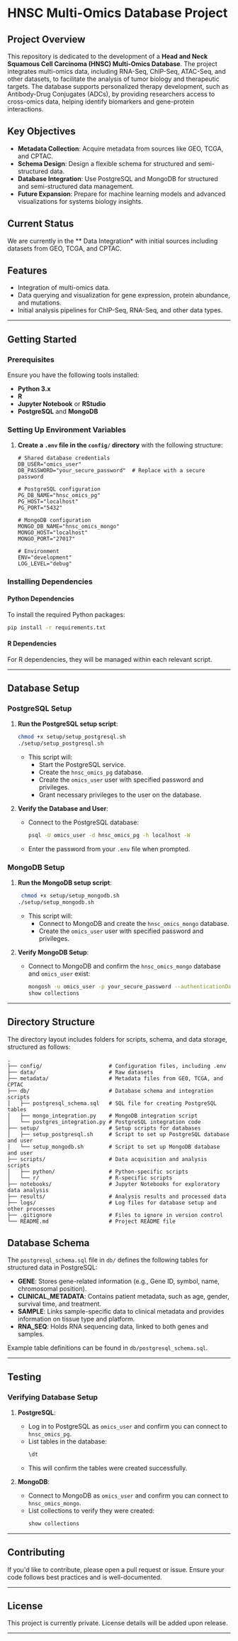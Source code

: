 # HNSC Multi-Omics Database Project

## Project Overview

This repository is dedicated to the development of a **Head and Neck Squamous Cell Carcinoma (HNSC) Multi-Omics Database**. The project integrates multi-omics data, including RNA-Seq, ChIP-Seq, ATAC-Seq, and other datasets, to facilitate the analysis of tumor biology and therapeutic targets. The database supports personalized therapy development, such as Antibody-Drug Conjugates (ADCs), by providing researchers access to cross-omics data, helping identify biomarkers and gene-protein interactions.

## Key Objectives
- **Metadata Collection**: Acquire metadata from sources like GEO, TCGA, and CPTAC.
- **Schema Design**: Design a flexible schema for structured and semi-structured data.
- **Database Integration**: Use PostgreSQL and MongoDB for structured and semi-structured data management.
- **Future Expansion**: Prepare for machine learning models and advanced visualizations for systems biology insights.

## Current Status
We are currently in the ** Data Integration* with initial sources including datasets from GEO, TCGA, and CPTAC.

## Features
- Integration of multi-omics data.
- Data querying and visualization for gene expression, protein abundance, and mutations.
- Initial analysis pipelines for ChIP-Seq, RNA-Seq, and other data types.

---

## Getting Started

### Prerequisites

Ensure you have the following tools installed:
- **Python 3.x**
- **R**
- **Jupyter Notebook** or **RStudio**
- **PostgreSQL** and **MongoDB**

### Setting Up Environment Variables

1. **Create a `.env` file in the `config/` directory** with the following structure:
   ```plaintext
   # Shared database credentials
   DB_USER="omics_user"
   DB_PASSWORD="your_secure_password"  # Replace with a secure password

   # PostgreSQL configuration
   PG_DB_NAME="hnsc_omics_pg"
   PG_HOST="localhost"
   PG_PORT="5432"

   # MongoDB configuration
   MONGO_DB_NAME="hnsc_omics_mongo"
   MONGO_HOST="localhost"
   MONGO_PORT="27017"

   # Environment
   ENV="development"
   LOG_LEVEL="debug"
   ```

### Installing Dependencies

#### Python Dependencies
To install the required Python packages:
```bash
pip install -r requirements.txt
```

#### R Dependencies
For R dependencies, they will be managed within each relevant script.

---

## Database Setup

### PostgreSQL Setup

1. **Run the PostgreSQL setup script**:
   ```bash
   chmod +x setup/setup_postgresql.sh
   ./setup/setup_postgresql.sh
   ```
   - This script will:
     - Start the PostgreSQL service.
     - Create the `hnsc_omics_pg` database.
     - Create the `omics_user` user with specified password and privileges.
     - Grant necessary privileges to the user on the database.

2. **Verify the Database and User**:
   - Connect to the PostgreSQL database:
     ```bash
     psql -U omics_user -d hnsc_omics_pg -h localhost -W
     ```
   - Enter the password from your `.env` file when prompted.

### MongoDB Setup

1. **Run the MongoDB setup script**:
   ```bash
    chmod +x setup/setup_mongodb.sh
   ./setup/setup_mongodb.sh
   ```
   - This script will:
     - Connect to MongoDB and create the `hnsc_omics_mongo` database.
     - Create the `omics_user` user with specified password and privileges.

2. **Verify MongoDB Setup**:
   - Connect to MongoDB and confirm the `hnsc_omics_mongo` database and `omics_user` exist:
     ```bash
     mongosh -u omics_user -p your_secure_password --authenticationDatabase hnsc_omics_mongo
     show collections
     ```

---

## Directory Structure

The directory layout includes folders for scripts, schema, and data storage, structured as follows:

```plaintext
.
├── config/                     # Configuration files, including .env
├── data/                       # Raw datasets
├── metadata/                   # Metadata files from GEO, TCGA, and CPTAC
├── db/                         # Database schema and integration scripts
│   ├── postgresql_schema.sql   # SQL file for creating PostgreSQL tables
│   ├── mongo_integration.py    # MongoDB integration script
│   └── postgres_integration.py # PostgreSQL integration code
├── setup/                      # Setup scripts for databases
│   ├── setup_postgresql.sh     # Script to set up PostgreSQL database and user
│   └── setup_mongodb.sh        # Script to set up MongoDB database and user
├── scripts/                    # Data acquisition and analysis scripts
│   ├── python/                 # Python-specific scripts
│   └── r/                      # R-specific scripts
├── notebooks/                  # Jupyter Notebooks for exploratory data analysis
├── results/                    # Analysis results and processed data
├── logs/                       # Log files for database setup and other processes
├── .gitignore                  # Files to ignore in version control
└── README.md                   # Project README file
```

## Database Schema

The `postgresql_schema.sql` file in `db/` defines the following tables for structured data in PostgreSQL:

- **GENE**: Stores gene-related information (e.g., Gene ID, symbol, name, chromosomal position).
- **CLINICAL_METADATA**: Contains patient metadata, such as age, gender, survival time, and treatment.
- **SAMPLE**: Links sample-specific data to clinical metadata and provides information on tissue type and platform.
- **RNA_SEQ**: Holds RNA sequencing data, linked to both genes and samples.

Example table definitions can be found in `db/postgresql_schema.sql`.

---

## Testing

### Verifying Database Setup

1. **PostgreSQL**:
   - Log in to PostgreSQL as `omics_user` and confirm you can connect to `hnsc_omics_pg`.
   - List tables in the database:
     ```sql
     \dt
     ```
   - This will confirm the tables were created successfully.

2. **MongoDB**:
   - Connect to MongoDB as `omics_user` and confirm you can connect to `hnsc_omics_mongo`.
   - List collections to verify they were created:
     ```javascript
     show collections
     ```

---

## Contributing

If you'd like to contribute, please open a pull request or issue. Ensure your code follows best practices and is well-documented.

---

## License

This project is currently private. License details will be added upon release.

---
